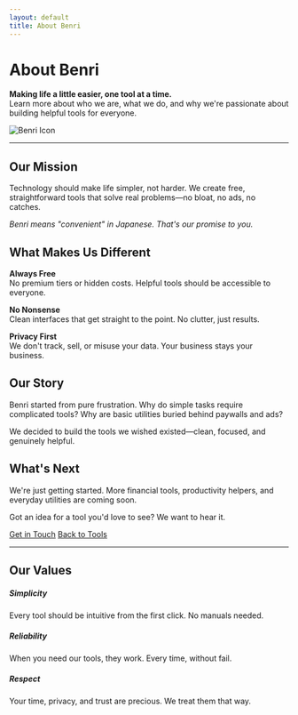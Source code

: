 ```yaml
---
layout: default
title: About Benri
---
```

<main>
  <div class="container py-5">
    <!-- Header Row with Icon -->
    <div class="row align-items-center mb-4">
      <div class="col-md-8">
        <h1>About Benri</h1>
        <p class="fs-5">
          <b>Making life a little easier, one tool at a time.</b><br>
          Learn more about who we are, what we do, and why we're passionate about building helpful tools for everyone.
        </p>
      </div>
      <div class="col-md-4 text-center">
        <!-- Large Bootstrap Icon -->
       <img src="/benri/benri_icon.png" alt="Benri Icon" class="img-fluid" style="max-width: 150px; height: auto;">
      </div>
    </div>
    <hr class="col-3 col-md-2 mb-5">        
    <!-- About Sections -->
    <div class="row g-5">
      <div class="col-md-6">
        <h2>Our Mission</h2>
        <p>Technology should make life simpler, not harder. We create free, straightforward tools that solve real problems—no bloat, no ads, no catches.</p>
        <p><i>Benri means "convenient" in Japanese. That's our promise to you.</i></p>        
        <h2 class="mt-4">What Makes Us Different</h2>
        <div>
          <p><strong>Always Free</strong><br>
          No premium tiers or hidden costs. Helpful tools should be accessible to everyone.</p>
          <p><strong>No Nonsense</strong><br>
          Clean interfaces that get straight to the point. No clutter, just results.</p>
          <p><strong>Privacy First</strong><br>
          We don't track, sell, or misuse your data. Your business stays your business.</p>
        </div>
      </div>   
      <div class="col-md-6">
        <h2>Our Story</h2>
        <p>Benri started from pure frustration. Why do simple tasks require complicated tools? Why are basic utilities buried behind paywalls and ads?</p>
        <p>We decided to build the tools we wished existed—clean, focused, and genuinely helpful.</p>    
        <h2 class="mt-4">What's Next</h2>
        <p>We're just getting started. More financial tools, productivity helpers, and everyday utilities are coming soon.</p>
        <p>Got an idea for a tool you'd love to see? We want to hear it.</p>  
        <div class="mt-4">
          <a href="mailto:hello@benri.com" class="btn btn-primary btn-sm px-4">Get in Touch</a>
          <a href="/" class="btn btn-outline-secondary btn-sm px-4 ms-2">Back to Tools</a>
        </div>
      </div>
    </div>
    <!-- Values Section -->
    <div class="row mt-5">
      <div class="col-12">
        <hr class="col-3 col-md-2 mb-4">
        <h2>Our Values</h2>
        <div class="row">
          <div class="col-md-4 mb-3">
            <h5>Simplicity</h5>
            <p class="text-muted">Every tool should be intuitive from the first click. No manuals needed.</p>
          </div>
          <div class="col-md-4 mb-3">
            <h5>Reliability</h5>
            <p class="text-muted">When you need our tools, they work. Every time, without fail.</p>
          </div>
          <div class="col-md-4 mb-3">
            <h5>Respect</h5>
            <p class="text-muted">Your time, privacy, and trust are precious. We treat them that way.</p>
          </div>
        </div>
      </div>
    </div>
  </div>
</main>
